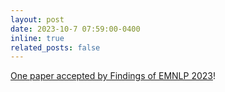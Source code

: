 ```yaml
---
layout: post
date: 2023-10-7 07:59:00-0400
inline: true
related_posts: false
---
```


[One paper accepted by Findings of EMNLP 2023](https://aclanthology.org/2023.findings-emnlp.380.pdf)!
